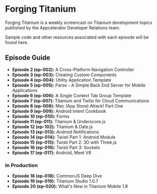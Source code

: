 # Forging Titanium

Forging Titanium is a weekly screencast on Titanium development topics published by the Appcelerator Developer Relations team.

Sample code and other resources associated with each episode will be found here.

## Episode Guide

* __Episode 2 (ep-002):__  A Cross-Platform Navigation Controller
* __Episode 3 (ep-003):__  Creating Custom Components
* __Episode 4 (ep-004):__  Utility Application Template
* __Episode 5 (ep-005):__  Parse - A Simple Back End Server for Mobile Applications
* __Episode 6 (ep-006):__  A Single Context Tab Group Template
* __Episode 7 (ep-007):__  Titanium and Twilio for Cloud Communications
* __Episode 8 (ep-008):__  Mac (App Store) Attack! Part One
* __Episode 9 (ep-009):__  Android Intent Cookbook
* __Episode 10 (ep-010):__ Forms
* __Episode 11 (ep-011):__ Titanium & Underscore.js 
* __Episode 12 (ep-102):__ Titanium & Date.js
* __Episode 13 (ep-013):__ Android Notifications
* __Episode 14 (ep-014):__ Twisti Part 1: Android Module
* __Episode 15 (ep-015):__ Twisti Part 2: 3D with Three.js
* __Episode 16 (ep-016):__ Twisti Part 3: Sockets
* __Episode 17 (ep-017):__ Android, Meet V8

### In Production

* __Episode 18 (ep-018):__ CommonJS Deep Dive
* __Episode 19 (ep-019):__ Titanium Studio 1.0.7
* __Episode 20 (ep-020):__ What's New in Titanium Mobile 1.8
